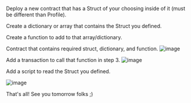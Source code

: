 Deploy a new contract that has a Struct of your choosing inside of it (must be different than Profile).

Create a dictionary or array that contains the Struct you defined.

Create a function to add to that array/dictionary.

Contract that contains required struct, dictionary, and function.
![image](https://user-images.githubusercontent.com/26511703/168450949-072408d3-468b-4574-9877-8fa221bc7110.png)


Add a transaction to call that function in step 3.
![image](https://user-images.githubusercontent.com/26511703/168451156-a2fc6682-5282-42a5-a4b6-633afa0b47d9.png)

Add a script to read the Struct you defined.

![image](https://user-images.githubusercontent.com/26511703/168451268-c7f96e34-b638-4bbd-b77a-fd7a48922660.png)

That's all! See you tomorrow folks ;)
